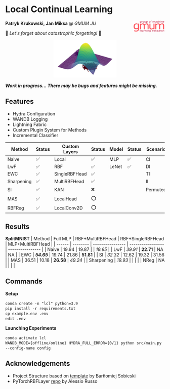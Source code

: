 # Local Continual Learning
<p align="right"><img style="float: right;" src="gmum.png" alt="logo" width="100"/></p>

**Patryk Krukowski, Jan Miksa** @ *GMUM JU*

🚀 *Let's forget about catastrophic forgetting!* 🚀

<p align="center"><img src="rbf.png" alt="rbf" width="200"/></p>

***Work in progress... There may be bugs and features might be missing.***

## Features
- Hydra Configuration
- WANDB Logging
- Lightning Fabric
- Custom Plugin System for Methods
- Incremental Classifier

| Method | Status | Custom Layers | Status | Model | Status | Scenario | Status | Dataset | Status |
| ------ | -- | ------ | -- | ------ | -- | ------ | -- | ------ | -- |
| Naive | ✅ | Local | ✅ | MLP | ✅ | CI | ✅ | MNIST | ✅ |
| LwF | ✅ | RBF | ✅ | LeNet | ✅ | DI | ✅ | ImageNet | ✅ |
| EWC | ✅ | SingleRBFHead | ✅ | | | TI | ✅ | CIFAR100 | ✅ |
| Sharpening | ✅ | MultiRBFHead | ✅ | | | II | ✅ | TinyImageNet | ✅ |
| SI | ✅ | KAN | ❌ | | | Permuted | ⭕️ |
| MAS | ✅ | LocalHead | ⭕️ |
| RBFReg | ✅ | LocalConv2D | ⭕️ |

## Results
**SplitMNIST**
| Method | Full MLP | RBF+MultiRBFHead | RBF+SingleRBFHead | MLP+MultiRBFHead |
| ------ | -------- | ---------------- | ----------------- | ---------------- |
| Naive | 19.94 | 19.87 | | *19.95* |
| LwF | *39.91* | **22.71** | NA | NA |
| EWC | ***54.65*** | 19.74 | 21.86 | **51.81** |
| SI | *32.32* | 12.62 | 19.32 | 31.56 |
| MAS | 36.51 | 10.18 | **26.58** | *49.24* |
| Sharpening | *19.93* | | | |
| NReg | NA | | | |

## Commands
**Setup**
```
conda create -n "lcl" python=3.9
pip install -r requirements.txt
cp example.env .env
edit .env
```

**Launching Experiments**
```
conda activate lcl
WANDB_MODE={offline/online} HYDRA_FULL_ERROR={0/1} python src/main.py --config-name config 
```

## Acknowledgements
- Project Structure based on [template](https://github.com/sobieskibj/templates/tree/master) by Bartłomiej Sobieski
- PyTorchRBFLayer [repo](https://github.com/rssalessio/PytorchRBFLayer) by Alessio Russo
